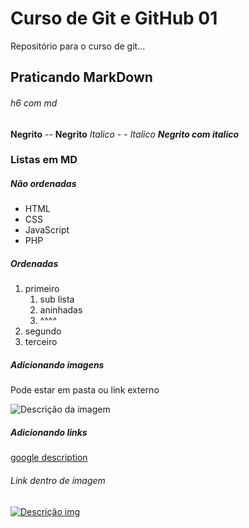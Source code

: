 # Curso de Git e GitHub 01

Repositório para o curso de git...

## Praticando MarkDown

###### h6 com md

**Negrito** -- __Negrito__
*Italico* - - _Italico_
_**Negrito com italico**_

### Listas em MD

##### Não ordenadas

* HTML
* CSS
* JavaScript
* PHP

##### Ordenadas

1. primeiro
   1. sub lista
   2. aninhadas
   3. ^^^^
3. segundo
4. terceiro

##### Adicionando imagens
Pode estar em pasta ou link externo

![Descrição da imagem](img/link/pasta)

##### Adicionando links

[google description](https://www.google.com/)

###### Link dentro de imagem

[![Descrição img](link/pasta/img)](https://www.google.com/)

